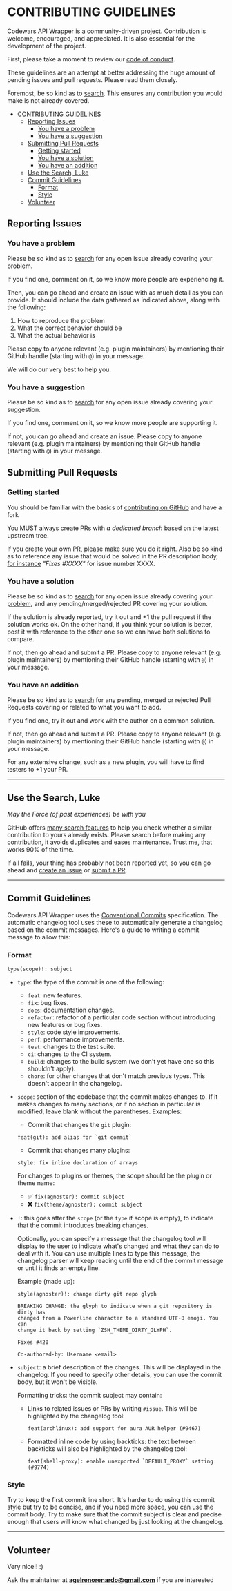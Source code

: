 # CONTRIBUTING GUIDELINES

Codewars API Wrapper is a community-driven project. Contribution is welcome, encouraged, and appreciated.
It is also essential for the development of the project.

First, please take a moment to review our [code of conduct](CODE_OF_CONDUCT.md).

These guidelines are an attempt at better addressing the huge amount of pending
issues and pull requests. Please read them closely.

Foremost, be so kind as to [search](#use-the-search-luke). This ensures any contribution
you would make is not already covered.

<!-- TOC updateonsave:true depthfrom:2 -->

-   [CONTRIBUTING GUIDELINES](#contributing-guidelines)
    -   [Reporting Issues](#reporting-issues)
        -   [You have a problem](#you-have-a-problem)
        -   [You have a suggestion](#you-have-a-suggestion)
    -   [Submitting Pull Requests](#submitting-pull-requests)
        -   [Getting started](#getting-started)
        -   [You have a solution](#you-have-a-solution)
        -   [You have an addition](#you-have-an-addition)
    -   [Use the Search, Luke](#use-the-search-luke)
    -   [Commit Guidelines](#commit-guidelines)
        -   [Format](#format)
        -   [Style](#style)
    -   [Volunteer](#volunteer)

<!-- /TOC -->

## Reporting Issues

### You have a problem

Please be so kind as to [search](#use-the-search-luke) for any open issue already covering
your problem.

If you find one, comment on it, so we know more people are experiencing it.

Then, you can go ahead and create an issue with as much detail as you can provide.
It should include the data gathered as indicated above, along with the following:

1. How to reproduce the problem
2. What the correct behavior should be
3. What the actual behavior is

Please copy to anyone relevant (e.g. plugin maintainers) by mentioning their GitHub handle
(starting with `@`) in your message.

We will do our very best to help you.

### You have a suggestion

Please be so kind as to [search](#use-the-search-luke) for any open issue already covering
your suggestion.

If you find one, comment on it, so we know more people are supporting it.

If not, you can go ahead and create an issue. Please copy to anyone relevant (e.g. plugin
maintainers) by mentioning their GitHub handle (starting with `@`) in your message.

## Submitting Pull Requests

### Getting started

You should be familiar with the basics of
[contributing on GitHub](https://help.github.com/articles/using-pull-requests) and have a fork

You MUST always create PRs with _a dedicated branch_ based on the latest upstream tree.

If you create your own PR, please make sure you do it right. Also be so kind as to reference
any issue that would be solved in the PR description body,
[for instance](https://help.github.com/articles/closing-issues-via-commit-messages/)
_"Fixes #XXXX"_ for issue number XXXX.

### You have a solution

Please be so kind as to [search](#use-the-search-luke) for any open issue already covering
your [problem](#you-have-a-problem), and any pending/merged/rejected PR covering your solution.

If the solution is already reported, try it out and +1 the pull request if the
solution works ok. On the other hand, if you think your solution is better, post
it with reference to the other one so we can have both solutions to compare.

If not, then go ahead and submit a PR. Please copy to anyone relevant (e.g. plugin
maintainers) by mentioning their GitHub handle (starting with `@`) in your message.

### You have an addition

Please be so kind as to [search](#use-the-search-luke) for any pending, merged or rejected Pull Requests
covering or related to what you want to add.

If you find one, try it out and work with the author on a common solution.

If not, then go ahead and submit a PR. Please copy to anyone relevant (e.g. plugin
maintainers) by mentioning their GitHub handle (starting with `@`) in your message.

For any extensive change, such as a new plugin, you will have to find testers to +1 your PR.

---

## Use the Search, Luke

_May the Force (of past experiences) be with you_

GitHub offers [many search features](https://help.github.com/articles/searching-github/)
to help you check whether a similar contribution to yours already exists. Please search
before making any contribution, it avoids duplicates and eases maintenance. Trust me,
that works 90% of the time.

If all fails, your thing has probably not been reported yet, so you can go ahead
and [create an issue](#reporting-issues) or [submit a PR](#submitting-pull-requests).

---

## Commit Guidelines

Codewars API Wrapper uses the [Conventional Commits](https://www.conventionalcommits.org/en/v1.0.0/)
specification. The automatic changelog tool uses these to automatically generate
a changelog based on the commit messages. Here's a guide to writing a commit message
to allow this:

### Format

```
type(scope)!: subject
```

-   `type`: the type of the commit is one of the following:

    -   `feat`: new features.
    -   `fix`: bug fixes.
    -   `docs`: documentation changes.
    -   `refactor`: refactor of a particular code section without introducing
        new features or bug fixes.
    -   `style`: code style improvements.
    -   `perf`: performance improvements.
    -   `test`: changes to the test suite.
    -   `ci`: changes to the CI system.
    -   `build`: changes to the build system (we don't yet have one so this shouldn't apply).
    -   `chore`: for other changes that don't match previous types. This doesn't appear
        in the changelog.

-   `scope`: section of the codebase that the commit makes changes to. If it makes changes to
    many sections, or if no section in particular is modified, leave blank without the parentheses.
    Examples:

    -   Commit that changes the `git` plugin:

    ```
    feat(git): add alias for `git commit`
    ```

    -   Commit that changes many plugins:

    ```
    style: fix inline declaration of arrays
    ```

    For changes to plugins or themes, the scope should be the plugin or theme name:

    -   ✅ `fix(agnoster): commit subject`
    -   ❌ `fix(theme/agnoster): commit subject`

-   `!`: this goes after the `scope` (or the `type` if scope is empty), to indicate that the commit
    introduces breaking changes.

    Optionally, you can specify a message that the changelog tool will display to the user to indicate
    what's changed and what they can do to deal with it. You can use multiple lines to type this message;
    the changelog parser will keep reading until the end of the commit message or until it finds an empty
    line.

    Example (made up):

    ```
    style(agnoster)!: change dirty git repo glyph

    BREAKING CHANGE: the glyph to indicate when a git repository is dirty has
    changed from a Powerline character to a standard UTF-8 emoji. You can
    change it back by setting `ZSH_THEME_DIRTY_GLYPH`.

    Fixes #420

    Co-authored-by: Username <email>
    ```

-   `subject`: a brief description of the changes. This will be displayed in the changelog. If you need
    to specify other details, you can use the commit body, but it won't be visible.

    Formatting tricks: the commit subject may contain:

    -   Links to related issues or PRs by writing `#issue`. This will be highlighted by the changelog tool:

        ```
        feat(archlinux): add support for aura AUR helper (#9467)
        ```

    -   Formatted inline code by using backticks: the text between backticks will also be highlighted by
        the changelog tool:
        ```
        feat(shell-proxy): enable unexported `DEFAULT_PROXY` setting (#9774)
        ```

### Style

Try to keep the first commit line short. It's harder to do using this commit style but try to be
concise, and if you need more space, you can use the commit body. Try to make sure that the commit
subject is clear and precise enough that users will know what changed by just looking at the changelog.

---

## Volunteer

Very nice!! :)

Ask the maintainer at [**agelrenorenardo@gmail.com**](mailto:agelrenorenardo@gmail.com) if you are interested
